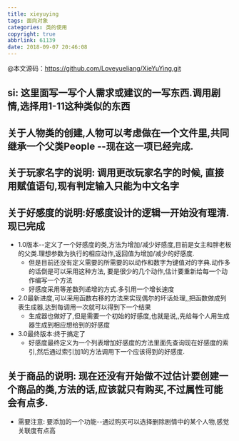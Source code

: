 ```yaml
---
title: xieyuying
tags: 面向对象
categories: 类的使用
copyright: true
abbrlink: 61139
date: 2018-09-07 20:46:08
---
```


@本文源码：https://github.com/Loveyueliang/XieYuYing.git

<!--more-->

## si: 这里面写一写个人需求或建议的一写东西.调用剧情,选择用1-11这种类似的东西

## 关于人物类的创建,人物可以考虑做在一个文件里,共同继承一个父类People --现在这一项已经完成.

## 关于玩家名字的说明: 调用更改玩家名字的时候, 直接用赋值语句,现有判定输入只能为中文名字

## 关于好感度的说明:好感度设计的逻辑一开始没有理清.现已完成
* 1.0版本--定义了一个好感度的类,方法为增加/减少好感度,目前是女主和胖老板的父类.理想参数为执行的相应动作,返回值为增加/减少的好感度.
  * 但是目前还没有定义需要的所需要的以动作和数字为键值对的字典.动作多的话倒是可以采用这种方法, 要是很少的几个动作,估计要重新给每一个动作编写一个方法
  * 好感度采用等差数列递增的方式.多引用一个增长速度
* 2.0最新进度,可以采用函数右移的方法来实现偶尔的坏话处理,,把函数做成列表生成器,达到每调用一次就可以得到下一个结果
  * 生成器也做好了,但是需要一个初始的好感度,也就是说,,先给每个人用生成器生成到相应想给到的好感度
* 3.0最终版本:终于搞定了
  * 好感度最终定义为一个列表增加好感度的方法里面先查询现在好感度的索引,然后通过索引加1的方法调用下一个应该得到的好感度.

## 关于商品的说明: 现在还没有开始做不过估计要创建一个商品的类,方法的话,应该就只有购买,不过属性可能会有点多. 
* 需要注意: 要添加的一个功能--通过购买可以选择删除剧情中的某个人物,感觉关联度有点高